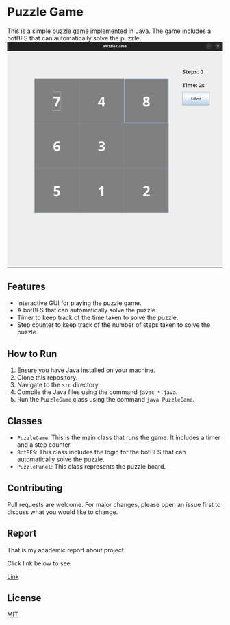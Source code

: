 # Puzzle Game

This is a simple puzzle game implemented in Java. The game includes a botBFS that can automatically solve the puzzle.
![img_1.png](<assets/img.png>)

## Features

- Interactive GUI for playing the puzzle game.
- A botBFS that can automatically solve the puzzle.
- Timer to keep track of the time taken to solve the puzzle.
- Step counter to keep track of the number of steps taken to solve the puzzle.

## How to Run

1. Ensure you have Java installed on your machine.
2. Clone this repository.
3. Navigate to the `src` directory.
4. Compile the Java files using the command `javac *.java`.
5. Run the `PuzzleGame` class using the command `java PuzzleGame`.

## Classes

- `PuzzleGame`: This is the main class that runs the game. It includes a timer and a step counter.
- `BotBFS`: This class includes the logic for the botBFS that can automatically solve the puzzle.
- `PuzzlePanel`: This class represents the puzzle board.

## Contributing

Pull requests are welcome. For major changes, please open an issue first to discuss what you would like to change.

## Report
That is my academic report about project. 

Click link below to see

[Link](https://docs.google.com/document/d/1YwmGkakv3WCfeS9mtjHaA5MYlgE5xeR0ef3JZAV-Z9U/edit?usp=sharing)


## License

[MIT](https://choosealicense.com/licenses/mit/)